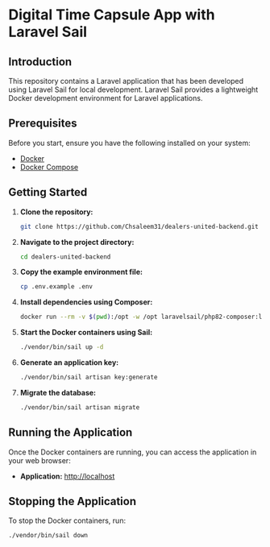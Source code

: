 # Digital Time Capsule App with Laravel Sail

## Introduction

This repository contains a Laravel application that has been developed using Laravel Sail for local development. Laravel Sail provides a lightweight Docker development environment for Laravel applications.

## Prerequisites

Before you start, ensure you have the following installed on your system:

- [Docker](https://docs.docker.com/get-docker/)
- [Docker Compose](https://docs.docker.com/compose/install/)

## Getting Started

1. **Clone the repository:**

    ```bash
    git clone https://github.com/Chsaleem31/dealers-united-backend.git
    ```

2. **Navigate to the project directory:**

    ```bash
    cd dealers-united-backend 
    ```

3. **Copy the example environment file:**

    ```bash
    cp .env.example .env
    ```

4. **Install dependencies using Composer:**

    ```bash
    docker run --rm -v $(pwd):/opt -w /opt laravelsail/php82-composer:latest composer install
    ```

5. **Start the Docker containers using Sail:**

    ```bash
    ./vendor/bin/sail up -d
    ```

6. **Generate an application key:**

    ```bash
    ./vendor/bin/sail artisan key:generate
    ```

7. **Migrate the database:**

    ```bash
    ./vendor/bin/sail artisan migrate
    ```

## Running the Application

Once the Docker containers are running, you can access the application in your web browser:

- **Application:** [http://localhost](http://localhost)

## Stopping the Application

To stop the Docker containers, run:

```bash
./vendor/bin/sail down
